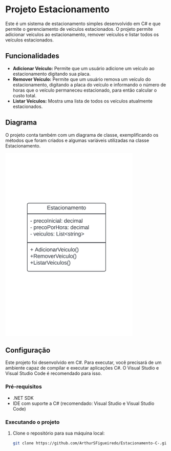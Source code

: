 # Projeto Estacionamento
Este é um sistema de estacionamento simples desenvolvido em C# e que permite o gerenciamento de veículos estacionados. O projeto permite adicionar veículos ao estacionamento, remover veículos e listar todos os veículos estacionados.

## Funcionalidades
- **Adicionar Veículo:** Permite que um usuário adicione um veículo ao estacionamento digitando sua placa.
- **Remover Veículo:** Permite que um usuário remova um veículo do estacionamento, digitando a placa do veículo e informando o número de horas que o veículo permaneceu estacionado, para então calcular o custo total.
- **Listar Veículos:** Mostra uma lista de todos os veículos atualmente estacionados.

## Diagrama
O projeto conta também com um diagrama de classe, exemplificando os métodos que foram criados e algumas variáveis utilizadas na classe Estacionamento.

![Diagrama de Classe](ddg.png)

## Configuração
Este projeto foi desenvolvido em C#. Para executar, você precisará de um ambiente capaz de compilar e executar aplicações C#. O Visual Studio e Visual Studio Code é recomendado para isso.

### Pré-requisitos
- .NET SDK
- IDE com suporte a C# (recomendado: Visual Studio e Visual Studio Code)

### Executando o projeto
1. Clone o repositório para sua máquina local:
   ```bash
   git clone https://github.com/ArthurSFigueiredo/Estacionamento-C-.git